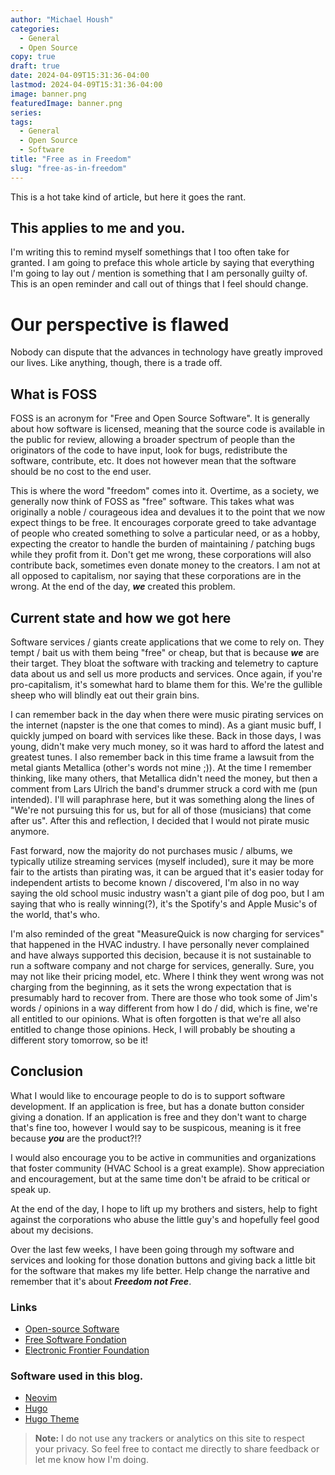```yaml
---
author: "Michael Housh"
categories:
  - General
  - Open Source
copy: true
draft: true
date: 2024-04-09T15:31:36-04:00
lastmod: 2024-04-09T15:31:36-04:00
image: banner.png
featuredImage: banner.png
series:
tags:
  - General
  - Open Source
  - Software
title: "Free as in Freedom"
slug: "free-as-in-freedom"
---
```


This is a hot take kind of article, but here it goes the rant.

## This applies to me and you.

I'm writing this to remind myself somethings that I too often take for granted.
I am going to preface this whole article by saying that everything I'm going to
lay out / mention is something that I am personally guilty of. This is an open
reminder and call out of things that I feel should change.

# Our perspective is flawed

Nobody can dispute that the advances in technology have greatly improved our
lives. Like anything, though, there is a trade off.

## What is FOSS

FOSS is an acronym for "Free and Open Source Software". It is generally about
how software is licensed, meaning that the source code is available in the
public for review, allowing a broader spectrum of people than the originators of
the code to have input, look for bugs, redistribute the software, contribute,
etc. It does not however mean that the software should be no cost to the end
user.

This is where the word "freedom" comes into it. Overtime, as a society, we
generally now think of FOSS as "free" software. This takes what was originally a
noble / courageous idea and devalues it to the point that we now expect things
to be free. It encourages corporate greed to take advantage of people who
created something to solve a particular need, or as a hobby, expecting the
creator to handle the burden of maintaining / patching bugs while they profit
from it. Don't get me wrong, these corporations will also contribute back,
sometimes even donate money to the creators. I am not at all opposed to
capitalism, nor saying that these corporations are in the wrong. At the end of
the day, **_we_** created this problem.

## Current state and how we got here

Software services / giants create applications that we come to rely on. They
tempt / bait us with them being "free" or cheap, but that is because **_we_**
are their target. They bloat the software with tracking and telemetry to capture
data about us and sell us more products and services. Once again, if you're
pro-capitalism, it's somewhat hard to blame them for this. We're the gullible
sheep who will blindly eat out their grain bins.

I can remember back in the day when there were music pirating services on the
internet (napster is the one that comes to mind). As a giant music buff, I
quickly jumped on board with services like these. Back in those days, I was
young, didn't make very much money, so it was hard to afford the latest and
greatest tunes. I also remember back in this time frame a lawsuit from the metal
giants Metallica (other's words not mine ;)). At the time I remember thinking,
like many others, that Metallica didn't need the money, but then a comment from
Lars Ulrich the band's drummer struck a cord with me (pun intended). I'll will
paraphrase here, but it was something along the lines of "We're not pursuing
this for us, but for all of those (musicians) that come after us". After this
and reflection, I decided that I would not pirate music anymore.

Fast forward, now the majority do not purchases music / albums, we typically
utilize streaming services (myself included), sure it may be more fair to the
artists than pirating was, it can be argued that it's easier today for
independent artists to become known / discovered, I'm also in no way saying the
old school music industry wasn't a giant pile of dog poo, but I am saying that
who is really winning(?), it's the Spotify's and Apple Music's of the world,
that's who.

I'm also reminded of the great "MeasureQuick is now charging for services" that
happened in the HVAC industry. I have personally never complained and have
always supported this decision, because it is not sustainable to run a software
company and not charge for services, generally. Sure, you may not like their
pricing model, etc. Where I think they went wrong was not charging from the
beginning, as it sets the wrong expectation that is presumably hard to recover
from. There are those who took some of Jim's words / opinions in a way different
from how I do / did, which is fine, we're all entitled to our opinions. What is
often forgotten is that we're all also entitled to change those opinions. Heck,
I will probably be shouting a different story tomorrow, so be it!

## Conclusion

What I would like to encourage people to do is to support software development.
If an application is free, but has a donate button consider giving a donation.
If an application is free and they don't want to charge that's fine too, however
I would say to be suspicous, meaning is it free because **_you_** are the
product?!?

I would also encourage you to be active in communities and organizations that
foster community (HVAC School is a great example). Show appreciation and
encouragement, but at the same time don't be afraid to be critical or speak up.

At the end of the day, I hope to lift up my brothers and sisters, help to fight
against the corporations who abuse the little guy's and hopefully feel good
about my decisions.

Over the last few weeks, I have been going through my software and services and
looking for those donation buttons and giving back a little bit for the software
that makes my life better. Help change the narrative and remember that it's
about **_Freedom not Free_**.

### Links

- [Open-source Software](https://en.wikipedia.org/wiki/Open-source_software)
- [Free Software Fondation](https://en.wikipedia.org/wiki/Free_Software_Foundation)
- [Electronic Frontier Foundation](https://www.eff.org/)

### Software used in this blog.

- [Neovim](https://neovim.io/)
- [Hugo](https://gohugo.io/)
- [Hugo Theme](https://themes.gohugo.io/themes/poison/)

> **Note:** I do not use any trackers or analytics on this site to respect your
> privacy. So feel free to contact me directly to share feedback or let me know
> how I'm doing.
